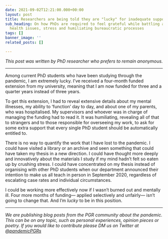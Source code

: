 ```yaml
---
date: 2021-09-02T12:21:00.000+00:00
layout: post
title: Researchers are being told they are "lucky" for inadequate support
sub_heading: On how PhDs are required to feel grateful while battling against mental
  health issues, stress and humiliating bureaucratic processes
tags: []
banner_image: ''
related_posts: []

---
```

_This post was written by PhD researcher who prefers to remain anonymous._

***

Among current PhD students who have been studying through the pandemic, I am extremely lucky. I’ve received a four-month funded extension from my university, meaning that I am now funded for three and a quarter years instead of three years. 

To get this extension, I had to reveal extensive details about my mental illnesses, my ability to ‘function’ day to day, and about one of my parents, who was hospitalised. My supervisors and whoever was in charge of managing the funding had to read it. It was humiliating, revealing all of that to strangers and to those responsible for overseeing my work, to ask for some extra support that every single PhD student should be automatically entitled to. 

There is no way to quantify the work that I have lost to the pandemic. I could have visited a library or an archive and seen something that could have taken my thesis in a new direction. I could have thought more deeply and innovatively about the materials I study if my mind hadn’t felt so eaten up by crushing stress. I could have concentrated on my thesis instead of organising with other PhD students when our department announced their intention to make us all teach in person in September 2020, regardless of escalating case rates and individual circumstances. 

I could be working more effectively now if I wasn’t burned out and mentally ill. Four more months of funding— applied selectively and unfairly— isn’t going to change that. And I’m *lucky* to be in this position.

***

_We are publishing blog posts from the PGR community about the pandemic. This can be on any topic, such as personal experiences, opinion pieces or poetry. If you would like to contribute please DM us on Twitter at_ [_@pandemicPGRs_](http://twitter.com/pandemicpgrs)